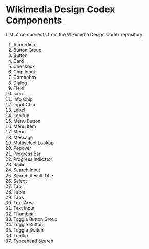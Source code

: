 # Wikimedia Design Codex Components

List of components from the Wikimedia Design Codex repository:

1. Accordion
2. Button Group
3. Button
4. Card
5. Checkbox
6. Chip Input
7. Combobox
8. Dialog
9. Field
10. Icon
11. Info Chip
12. Input Chip
13. Label
14. Lookup
15. Menu Button
16. Menu Item
17. Menu
18. Message
19. Multiselect Lookup
20. Popover
21. Progress Bar
22. Progress Indicator
23. Radio
24. Search Input
25. Search Result Title
26. Select
27. Tab
28. Table
29. Tabs
30. Text Area
31. Text Input
32. Thumbnail
33. Toggle Button Group
34. Toggle Button
35. Toggle Switch
36. Tooltip
37. Typeahead Search
